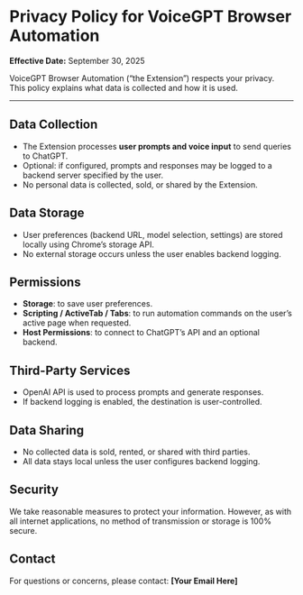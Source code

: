 # Privacy Policy for VoiceGPT Browser Automation

**Effective Date:** September 30, 2025

VoiceGPT Browser Automation (“the Extension”) respects your privacy.  
This policy explains what data is collected and how it is used.

---

## Data Collection
- The Extension processes **user prompts and voice input** to send queries to ChatGPT.  
- Optional: if configured, prompts and responses may be logged to a backend server specified by the user.  
- No personal data is collected, sold, or shared by the Extension.

## Data Storage
- User preferences (backend URL, model selection, settings) are stored locally using Chrome’s storage API.  
- No external storage occurs unless the user enables backend logging.

## Permissions
- **Storage**: to save user preferences.  
- **Scripting / ActiveTab / Tabs**: to run automation commands on the user’s active page when requested.  
- **Host Permissions**: to connect to ChatGPT’s API and an optional backend.

## Third-Party Services
- OpenAI API is used to process prompts and generate responses.  
- If backend logging is enabled, the destination is user-controlled.

## Data Sharing
- No collected data is sold, rented, or shared with third parties.  
- All data stays local unless the user configures backend logging.

## Security
We take reasonable measures to protect your information. However, as with all internet applications, no method of transmission or storage is 100% secure.

## Contact
For questions or concerns, please contact: **[Your Email Here]**
